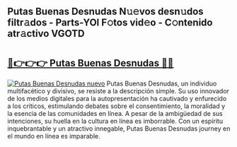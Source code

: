 ## Putas Buenas Desnudas N𝚞𝚎vos desn𝚞dos filtr𝚊dos - Parts-YOl F𝚘tos vid𝚎o - C𝚘ntenido atr𝚊ctivo VGOTD

# <h2><a href="http://mb3gib0.tromn.icu/?c=Putas+Buenas+Desnudas">🔗👉👉👉 Putas Buenas Desnudas 🔗🔗</a></h2>

[![Putas Buenas Desnudas nuevo](https://i.imgur.com/pEAQMta.gif)](http://mb3gib0.tromn.icu/?c=Putas+Buenas+Desnudas)
Putas Buenas Desnudas, un individuo multifacético y divisivo, se resiste a la descripción simple. Su uso innovador de los medios digitales para la autopresentación ha cautivado y enfurecido a los críticos, estimulando debates sobre el consentimiento, la moralidad y la esencia de las comunidades en línea. A pesar de la ambigüedad de sus intenciones, su huella en la cultura en línea es imborrable. Con un espíritu inquebrantable y un atractivo innegable, Putas Buenas Desnudas journey en el mundo en línea es imparable.

